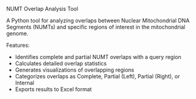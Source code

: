 NUMT Overlap Analysis Tool

A Python tool for analyzing overlaps between Nuclear Mitochondrial DNA Segments (NUMTs) and specific regions of interest in the mitochondrial genome.

Features:

- Identifies complete and partial NUMT overlaps with a query region
- Calculates detailed overlap statistics
- Generates visualizations of overlapping regions
- Categorizes overlaps as Complete, Partial (Left), Partial (Right), or Internal
- Exports results to Excel format

